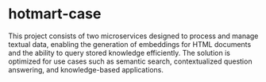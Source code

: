 # hotmart-case
This project consists of two microservices designed to process and manage textual data, enabling the generation of embeddings for HTML documents and the ability to query stored knowledge efficiently. The solution is optimized for use cases such as semantic search, contextualized question answering, and knowledge-based applications.
